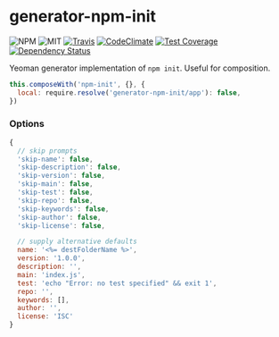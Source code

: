 # generator-npm-init

![NPM](https://img.shields.io/npm/v/generator-npm-init.svg)
![MIT](https://img.shields.io/npm/l/generator-npm-init.svg)
[![Travis](https://img.shields.io/travis/caseyWebb/generator-npm-init.svg)](https://travis-ci.org/caseyWebb/generator-npm-init)
[![CodeClimate](https://img.shields.io/codeclimate/github/caseyWebb/generator-npm-init.svg)](https://codeclimate.com/github/caseyWebb/generator-npm-init)
[![Test Coverage](https://img.shields.io/codeclimate/coverage/github/caseyWebb/generator-npm-init.svg)](https://codeclimate.com/github/caseyWebb/generator-npm-init/coverage)
[![Dependency Status](https://img.shields.io/david/caseyWebb/generator-npm-init.svg)](https://david-dm.org/caseyWebb/generator-npm-init)

Yeoman generator implementation of `npm init`. Useful for composition.

```javascript
this.composeWith('npm-init', {}, {
  local: require.resolve('generator-npm-init/app'): false,
})
```

### Options

```javascript
{
  // skip prompts
  'skip-name': false,
  'skip-description': false,
  'skip-version': false,
  'skip-main': false,
  'skip-test': false,
  'skip-repo': false,
  'skip-keywords': false,
  'skip-author': false,
  'skip-license': false,

  // supply alternative defaults
  name: '<%= destFolderName %>',
  version: '1.0.0',
  description: '',
  main: 'index.js',
  test: 'echo "Error: no test specified" && exit 1',
  repo: '',
  keywords: [],
  author: '',
  license: 'ISC'
}
```
